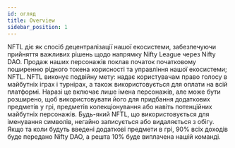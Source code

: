 ```yaml
---
id: огляд
title: Overview
sidebar_position: 1
---
```


NFTL діє як спосіб децентралізації нашої екосистеми, забезпечуючи прийняття важливих рішень щодо напрямку Nifty League через Nifty DAO. Продаж наших персонажів поклав початок початковому поширенню рідного токена корисності та управління нашої екосистеми; NFTL. NFTL виконує подвійну мету: надає користувачам право голосу в майбутніх іграх і турнірах, а також використовується для оплати на всій платформі. Наразі це включає лише імена персонажів, але може бути розширено, щоб використовувати його для придбання додаткових предметів у грі, предметів колекціонування або навіть потенційних майбутніх персонажів. Будь-який NFTL, що використовується для іменування символів, негайно записується або видаляється з обігу. Якщо та коли будуть введені додаткові предмети в грі, 90% всіх доходів буде передано Nifty DAO, а решта 10% буде виплачена нашій команді.
